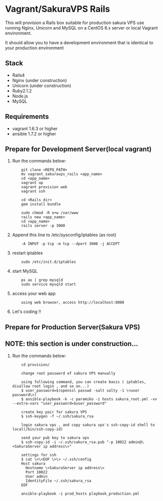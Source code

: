 # Vagrant/SakuraVPS Rails

This will provision a Rails box suitable for production sakura VPS use running Nginx, Unicorn and
MySQL on a CentOS 6.x server or local Vagrant environment.

It should allow you to have a development environment that is identical to your production environment
## Stack

+ Rails4
+ Nginx (under construction)
+ Unicorn (under construction)
+ Ruby2.1.2
+ Node.js
+ MySQL


## Requirements

+ vagrant 1.6.3 or higher
+ ansible 1.7.2 or higher

## Prepare for Development Server(local vagrant)

1. Run the commands below:

	```
        git clone <REPO_PATH>
        mv vagrant_sakuravps_rails <app_name>
        cd <app_name>
        vagrant up
        vagrant provision web
        vagrant ssh
        
        cd <Rails dir>
        gem install bundle 

        sudo chmod -R o+w /var/www
        rails new <app_name>
        cd <app_name>
        rails server -p 3000

	```
2. Append this line to /etc/sysconfig/iptables (as root)
       
	```
        -A INPUT -p tcp -m tcp --dport 3000 -j ACCEPT 
	```
3. restart iptables
       
	```
        sudo /etc/init.d/iptables
	```

4. start MySQL

	```
        ps ax | grep mysqld
        sudo service mysqld start
	```
       
5. access your web app 

	```
        using web browser, access http://localhost:8080  
	```

5. Let's coding !!


## Prepare for Production Server(Sakura VPS) 
## NOTE: this section is under construction... 

1. Run the commands below:

       
	```
        cd provision/ 

        change root password of sakura VPS manually

        using following command, you can create basis ( iptables, disallow root login , and so on...)
        $ user_password=$(openssl passwd -salt salty -1 \<user password\>)  
        $ ansible-playbook -k -c paramiko -i hosts sakura_root.yml -vv --extra-vars "user_password=$user_password"  
          
        create key pair for sakura VPS
        $ ssh-keygen -f ~/.ssh/sakura_rsa
        
        login sakura vps , and copy sakura vps's ssh-copy-id shell to local(/bin/ssh-copy-id)
        
        send your pub key to sakura vps
        $ ssh-copy-id -i ~/.ssh/sakura_rsa.pub "-p 10022 admin@\<SakuraServer ip address\>"  

        settings for ssh
        $ cat \<\<EOF \>\> ~/.ssh/config  
        Host sakura  
          Hostname \<SakuraServer ip address\>  
          Port 10022  
          User admin  
          IdentityFile ~/.ssh/sakura_rsa  
        EOF  

        ansible-playbook -i prod_hosts playbook_production.yml
	```

